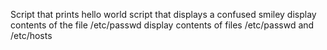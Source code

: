 Script that prints hello world
script that displays a confused smiley
display contents of the file /etc/passwd
display contents of files /etc/passwd and /etc/hosts
